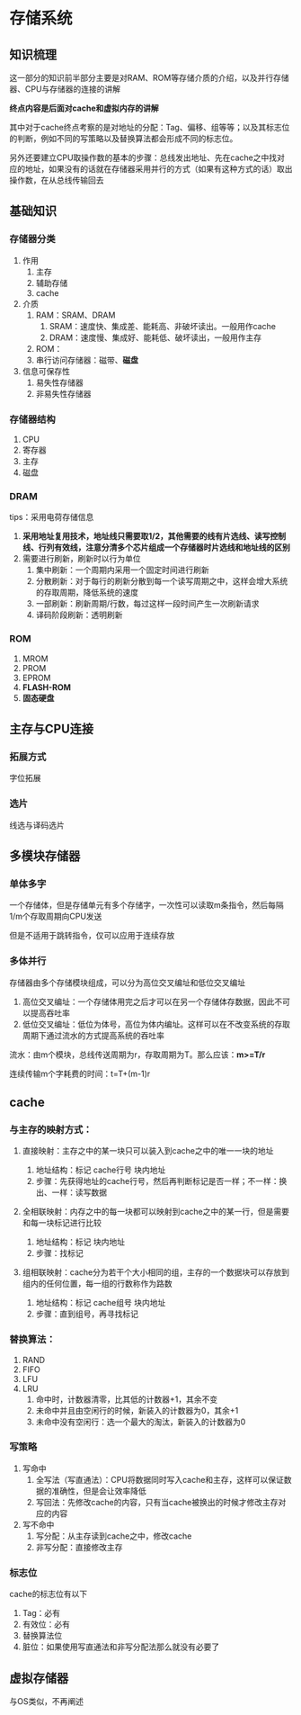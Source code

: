 # 存储系统

## 知识梳理

这一部分的知识前半部分主要是对RAM、ROM等存储介质的介绍，以及并行存储器、CPU与存储器的连接的讲解

**终点内容是后面对cache和虚拟内存的讲解**

其中对于cache终点考察的是对地址的分配：Tag、偏移、组等等；以及其标志位的判断，例如不同的写策略以及替换算法都会形成不同的标志位。

另外还要建立CPU取操作数的基本的步骤：总线发出地址、先在cache之中找对应的地址，如果没有的话就在存储器采用并行的方式（如果有这种方式的话）取出操作数，在从总线传输回去

## 基础知识

### 存储器分类

1. 作用
   1. 主存
   2. 辅助存储
   3. cache
2. 介质
   1. RAM：SRAM、DRAM
      1. SRAM：速度快、集成差、能耗高、非破坏读出。一般用作cache
      2. DRAM：速度慢、集成好、能耗低、破坏读出，一般用作主存
   2. ROM：
   3. 串行访问存储器：磁带、**磁盘**
3. 信息可保存性
   1. 易失性存储器
   2. 非易失性存储器

### 存储器结构

1. CPU
2. 寄存器
3. 主存
4. 磁盘

### DRAM

tips：采用电荷存储信息

1. **采用地址复用技术，地址线只需要取1/2，其他需要的线有片选线、读写控制线、行列有效线，注意分清多个芯片组成一个存储器时片选线和地址线的区别**
2. 需要进行刷新，刷新时以行为单位
   1. 集中刷新：一个周期内采用一个固定时间进行刷新
   2. 分散刷新：对于每行的刷新分散到每一个读写周期之中，这样会增大系统的存取周期，降低系统的速度
   3. 一部刷新：刷新周期/行数，每过这样一段时间产生一次刷新请求
   4. 译码阶段刷新：透明刷新

### ROM

1. MROM
2. PROM
3. EPROM
4. **FLASH-ROM**
5. **固态硬盘**

## 主存与CPU连接

### 拓展方式

字位拓展

### 选片

线选与译码选片

## 多模块存储器

### 单体多字

一个存储体，但是存储单元有多个存储字，一次性可以读取m条指令，然后每隔1/m个存取周期向CPU发送

但是不适用于跳转指令，仅可以应用于连续存放

### 多体并行

存储器由多个存储模块组成，可以分为高位交叉编址和低位交叉编址

1. 高位交叉编址：一个存储体用完之后才可以在另一个存储体存数据，因此不可以提高吞吐率
2. 低位交叉编址：低位为体号，高位为体内编址。这样可以在不改变系统的存取周期下通过流水的方式提高系统的吞吐率

流水：由m个模块，总线传送周期为r，存取周期为T。那么应该：**m>=T/r**

连续传输m个字耗费的时间：t=T+(m-1)r

## cache

### 与主存的映射方式：

1. 直接映射：主存之中的某一块只可以装入到cache之中的唯一一块的地址
   1. 地址结构：标记		cache行号		 块内地址
   2. 步骤：先获得地址的cache行号，然后再判断标记是否一样；不一样：换出、一样：读写数据

1. 全相联映射：内存之中的每一块都可以映射到cache之中的某一行，但是需要和每一块标记进行比较
   1. 地址结构：标记								  块内地址
   2. 步骤：找标记
2. 组相联映射：cache分为若干个大小相同的组，主存的一个数据块可以存放到组内的任何位置，每一组的行数称作为路数
   1. 地址结构：标记		cache组号		块内地址
   2. 步骤：直到组号，再寻找标记

### 替换算法：

1. RAND
2. FIFO
3. LFU
4. LRU
   1. 命中时，计数器清零，比其低的计数器+1，其余不变
   2. 未命中并且由空闲行的时候，新装入的计数器为0，其余+1
   3. 未命中没有空闲行：选一个最大的淘汰，新装入的计数器为0

### 写策略

1. 写命中
   1. 全写法（写直通法）：CPU将数据同时写入cache和主存，这样可以保证数据的准确性，但是会让效率降低
   2. 写回法：先修改cache的内容，只有当cache被换出的时候才修改主存对应的内容
2. 写不命中
   1. 写分配：从主存读到cache之中，修改cache
   2. 非写分配：直接修改主存

### 标志位

cache的标志位有以下

1. Tag：必有
2. 有效位：必有
3. 替换算法位
4. 脏位：如果使用写直通法和非写分配法那么就没有必要了

## 虚拟存储器

与OS类似，不再阐述